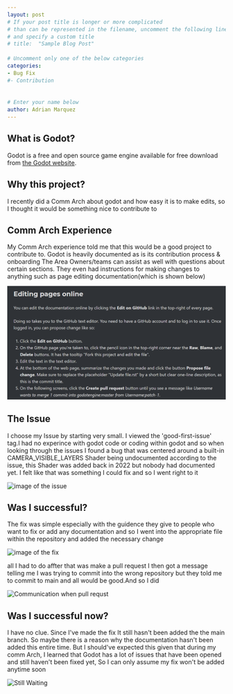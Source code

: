 ```yaml
---
layout: post
# If your post title is longer or more complicated
# than can be represented in the filename, uncomment the following line
# and specify a custom title
# title:  "Sample Blog Post"

# Uncomment only one of the below categories
categories: 
- Bug Fix
#- Contribution


# Enter your name below
author: Adrian Marquez
---
```

## What is Godot?
Godot is a free and open source game engine available for free download from [the Godot website](https://godotengine.org/).

## Why this project?
I recently did a Comm Arch about godot and how easy it is to make edits, so I thought it would be something nice to contribute to

## Comm Arch Experience
My Comm Arch experience told me that this would be a good project to contribute to. Godot is heavily documented as is its contribution process & onboarding
The Area Owners/teams can assist as well with questions about certain sections. They even had instructions for making changes to anything such as page editing documentation(which is shown below)

![page editing documentation edit](assets/2024-04-18-Adrian_Marquez_godot_docfix/page_edit_documentation.png)

## The Issue
I choose my Issue by starting very small. I viewed the 'good-first-issue' tag.I had no experince with godot code or coding within godot and 
so when looking through the issues I found a bug that was centered around a  built-in CAMERA_VISIBLE_LAYERS Shader being undocumented according to the issue, this Shader was added back in 2022 but nobody had documented yet. I felt like that was something I could fix and so I went right to it

![image of the issue](/hfoss2024-blogs/posts/assets/2024-04-18-Adrian_Marquez_godot_docfix/Image_of_issue.png)
## Was I successful?
The fix was simple especially with the guidence they give to people who want to fix or add any documentation and so I went into the appropriate file within the repository and added the necessary change

![image of the fix](/hfoss2024-blogs/posts/assets/2024-04-18-Adrian_Marquez_godot_docfix/Image_of_fix.png)

all I had to do affter that was make a pull request
I then got a message telling me I was trying to commit into the wrong repository but they told me to commit to main and all would be good.And so I did

![Communication when pull requst](/hfoss2024-blogs/posts/assets/2024-04-18-Adrian_Marquez_godot_docfix/Communication_when_pulling.png)

## Was I successful now?
I have no clue. Since I've made the fix It still hasn't been added the the main branch. So maybe there is a reason why the documentation hasn't been added this entire time. But 
I should've expected this given that during my comm Arch, I learned that Godot has a lot of issues that have been opened and still haven't been fixed yet, So I can only assume my fix won't be added anytime soon

![Still Waiting](/hfoss2024-blogs/posts/assets/2024-04-18-Adrian_Marquez_godot_docfix/StillWaitng.png)
